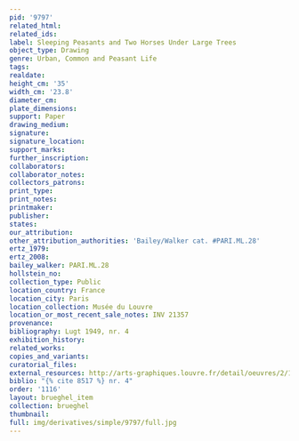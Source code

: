 ```yaml
---
pid: '9797'
related_html: 
related_ids: 
label: Sleeping Peasants and Two Horses Under Large Trees
object_type: Drawing
genre: Urban, Common and Peasant Life
tags: 
realdate: 
height_cm: '35'
width_cm: '23.8'
diameter_cm: 
plate_dimensions: 
support: Paper
drawing_medium: 
signature: 
signature_location: 
support_marks: 
further_inscription: 
collaborators: 
collaborator_notes: 
collectors_patrons: 
print_type: 
print_notes: 
printmaker: 
publisher: 
states: 
our_attribution: 
other_attribution_authorities: 'Bailey/Walker cat. #PARI.ML.28'
ertz_1979: 
ertz_2008: 
bailey_walker: PARI.ML.28
hollstein_no: 
collection_type: Public
location_country: France
location_city: Paris
location_collection: Musée du Louvre
location_or_most_recent_sale_notes: INV 21357
provenance: 
bibliography: Lugt 1949, nr. 4
exhibition_history: 
related_works: 
copies_and_variants: 
curatorial_files: 
external_resources: http://arts-graphiques.louvre.fr/detail/oeuvres/2/105852-Paysans-endormis-et-deux-chevaux-sous-de-grands-arbres
biblio: "{% cite 8517 %} nr. 4"
order: '1116'
layout: brueghel_item
collection: brueghel
thumbnail: 
full: img/derivatives/simple/9797/full.jpg
---
```

